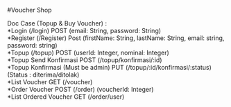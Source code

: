 #Voucher Shop

Doc Case (Topup & Buy Voucher) : <br>
*Login (/login) POST (email: String, password: String)<br>
*Register (/Register) Post (firstName: String, lastName: String, email: string, password: string)<br>
*Topup (/topup) POST (userId: Integer, nominal: Integer)<br>
*Topup Send Konfirmasi POST (/topup/konfirmasi/:id) <br>
*Topup Konfirmasi (Must be admin) PUT (/topup/:id/konfirmasi/:status) (Status : diterima/ditolak)<br>
*List Voucher GET (/voucher) <br>
*Order Voucher POST (/order) (voucherId: Integer)<br>
*List Ordered Voucher GET (/order/user)<br>